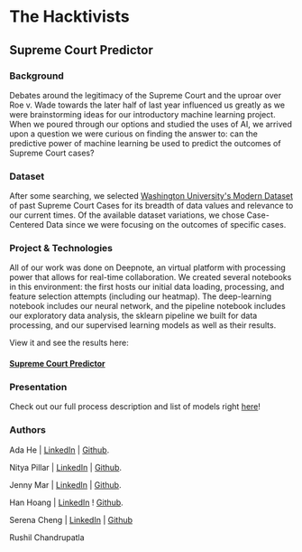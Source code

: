 # The Hacktivists
## Supreme Court Predictor
### Background
Debates around the legitimacy of the Supreme Court and the uproar over Roe v. Wade towards the later half of last year influenced us greatly as we were brainstorming ideas for our introductory machine learning project. When we poured through our options and studied the uses of AI, we arrived upon a question we were curious on finding the answer to: can the predictive power of machine learning be used to predict the outcomes of Supreme Court cases?

### Dataset
After some searching, we selected [Washington University's Modern Dataset](http://scdb.wustl.edu/data.php) of past Supreme Court Cases for its breadth of data values and relevance to our current times. 
Of the available dataset variations, we chose Case-Centered Data since we were focusing on the outcomes of specific cases. 

### Project & Technologies
All of our work was done on Deepnote, an virtual platform with processing power that allows for real-time collaboration. We created several notebooks in this environment: the first hosts our initial data loading, processing, and feature selection attempts (including our heatmap). The deep-learning notebook includes our neural network, and the pipeline notebook includes our exploratory data analysis, the sklearn pipeline we built for data processing, and our supervised learning models as well as their results. 
  
View it and see the results here:  
#### [Supreme Court Predictor](http://scdb.wustl.edu/data.php)

### Presentation
Check out our full process description and list of models right [here](https://docs.google.com/presentation/d/1qANpLZvhv5F0lOkbUxtlJU5UF4KqsDzuy0Dy6E2BG-0/edit?usp=sharing)!

### Authors
Ada He | [LinkedIn](https://www.linkedin.com/in/adahe0908/) | [Github](https://github.com/adahe8). 

Nitya Pillar | [LinkedIn](https://www.linkedin.com/in/nitya-p-087b431ab) | [Github](https://github.com/nbpillai).

Jenny Mar | [LinkedIn](www.linkedin.com/in/jenny-mar-13158225a) | [Github](https://github.com/jennymar). 

Han Hoang | [LinkedIn](https://www.linkedin.com/in/hanhoangia/) ! [Github](https://github.com/hanhoangia). 

Serena Cheng | [LinkedIn](www.linkedin.com/in/serenachen6) | [Github](https://github.com/schen126)  

Rushil Chandrupatla
